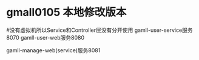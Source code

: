 # gmall0105 本地修改版本
#没有虚拟机所以Service和Controller层没有分开使用
gamll-user-service服务8070
gamll-user-web服务8080


gamll-manage-web(service)服务8081